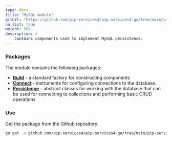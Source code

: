 ```yaml
---
type: docs
title: "MySQL module"
gitUrl: "https://github.com/pip-services4/pip-services4-go/tree/main/pip-services4-mysql-go"
no_list: true
weight: 500
description: > 
    Contains components used to implement MySQL persistence.  
---
```


### Packages

The module contains the following packages:
- [**Build**](build) - a standard factory for constructing components
- [**Connect**](connect) - instruments for configuring connections to the database.
- [**Persistence**](persistence) - abstract classes for working with the database that can be used for connecting to collections and performing basic CRUD operations


### Use
Get the package from the Github repository:
```bash
go get -u github.com/pip-services4/pip-services4-go/tree/main/pip-services4-mysql-go@latest
```
